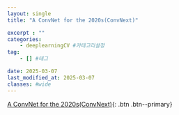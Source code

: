 ```yaml
---
layout: single
title: "A ConvNet for the 2020s(ConvNext)"

excerpt : ""
categories: 
    - deeplearningCV #카테고리설정
tag: 
    - [] #테그

date: 2025-03-07
last_modified_at: 2025-03-07
classes: #wide    
---
```

[A ConvNet for the 2020s(ConvNext)](https://arxiv.org/pdf/2201.03545){: .btn .btn--primary}
